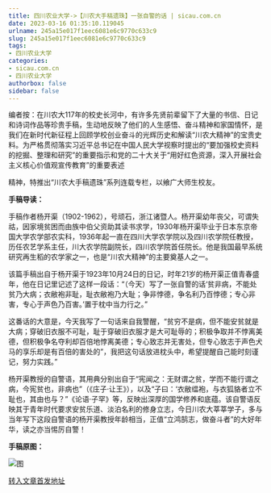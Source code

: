 ```yaml
---
title: 四川农业大学->【川农大手稿遗珠】一张自警的话 | sicau.com.cn
date: 2023-03-16 01:35:10.119045
urlname: 245a15e017f1eec6081e6c9770c633c9
slug: 245a15e017f1eec6081e6c9770c633c9
tags: 
- 四川农业大学
categories:
- sicau.com.cn
- 四川农业大学
authorbox: false
sidebar: false
---
```

编者按：在川农大117年的校史长河中，有许多先贤前辈留下了大量的书信、日记和诗词作品等珍贵手稿，生动地反映了他们的人生感悟、奋斗精神和家国情怀，是我们在新时代新征程上回顾学校创业奋斗的光辉历史和解读“川农大精神”的宝贵史料。为严格贯彻落实习近平总书记在中国人民大学视察时提出的“要加强校史资料的挖掘、整理和研究”的重要指示和党的二十大关于“用好红色资源，深入开展社会主义核心价值观宣传教育”的重要表述
<!--more-->
精神，特推出“川农大手稿遗珠”系列连载专栏，以飨广大师生校友。

**手稿导读：**

手稿作者杨开渠（1902-1962），号顽石，浙江诸暨人。杨开渠幼年丧父，可谓失祜，因家境贫困而由族中伯父资助其读书求学，1930年杨开渠毕业于日本东京帝国大学农学部农实科，1936年起一直在四川大学农学院以及四川农学院任教授，历任农艺学系主任，川大农学院副院长，四川农学院首任院长。他是我国最早系统研究再生稻的农学家之一，也是“川农大精神”的主要奠基人之一。

该篇手稿出自于杨开渠于1923年10月24日的日记，时年21岁的杨开渠正值青春盛年，他在日记里记述了这样一段话：“（今天）写了一张自警的话‘贫非病，不能处贫乃大病；衣敝袍非耻，耻衣敝袍乃大耻；争非悖德，争名利乃百悖德；专心非害，专心于声色乃百害。’置于枕中当力行之。”

这番话的大意是，今天我写了一句话来自我警醒，“贫穷不是病，但不能安贫就是大病；穿破旧衣服不可耻，耻于穿破旧衣服才是大可耻辱的；积极争取并不悖离美德，但积极争名夺利却百倍地悖离美德；专心致志并无害处，但专心致志于声色犬马的享乐却是有百倍的害处的”，我把这句话放进枕头中，希望提醒自己能时刻谨记，努力实践。”

杨开渠教授的自警语，其用典分别出自于“宪闻之：无财谓之贫，学而不能行谓之病，今宪贫也，非病也”（《庄子·让王》），以及“子曰：‘衣敝缊袍，与衣狐貉者立不耻也，其由也与？”《论语·子罕》等，反映出深厚的国学修养和底蕴。该自警语反映其于青年时代要求安贫乐道、淡泊名利的修身立志，今日川农大莘莘学子，多与当年写下这段自警语的杨开渠教授年龄相当，正值“立鸿鹄志，做奋斗者”的大好年华，读之亦当惕厉自警！

**手稿原图：**

![图](https://news.sicau.edu.cn/__local/0/FE/2D/EF595C80930EF9336038E426304_00497106_8AF2F.png)

[转入文章首发地址](https://news.sicau.edu.cn/info/1078/71413.htm)